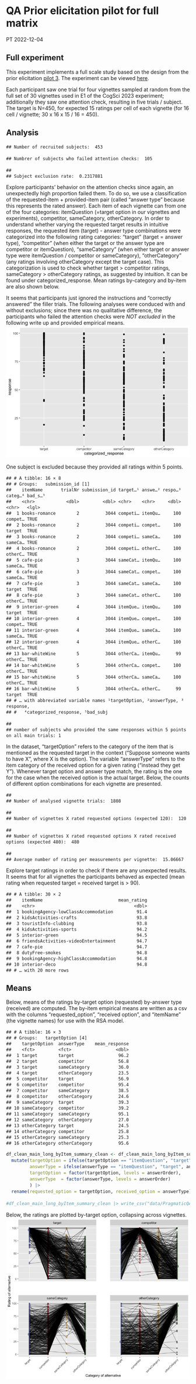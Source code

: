 QA Prior elicitation pilot for full matrix
================
PT
2022-12-04

## Full experiment

This experiment implements a full scale study based on the design from
the prior elicitation [pilot
3](https://github.com/magpie-ea/magpie3-qa-overinfo-free-production/blob/main/data%2Banalysis/04_pilot3_prior_elicitation_analysis..md).
The experiment can be viewed
[here](https://magpie3-qa-overinformative-priors.netlify.app/).

Each participant saw one trial for four vignettes sampled at random from
the full set of 30 vignettes used in E1 of the CogSci 2023 experiment;
additionally they saw one attention check, resulting in five trials /
subject. The target is N=450, for expected 15 ratings per cell of each
vignette (for 16 cell / vignette; 30 x 16 x 15 / 16 = 450).

## Analysis

    ## Number of recruited subjects:  453

    ## Numbrer of subjects who failed attention checks:  105

    ## 
    ## Subject exclusion rate:  0.2317881

Explore participants’ behavior on the attention checks since again, an
unexpectedly high proportion failed them. To do so, we use a
classification of the requested-item + provided-item pair (called
“answer type” because this represents the rated answer). Each item of
each vignette can from one of the four categories: itemQuestion (=target
option in our vignettes and experiments), competitor, sameCategory,
otherCategory. In order to understand whether varying the requested
target results in intuitive responses, the requested item (target) -
answer type combinations were categorized into the following rating
categories: “target” (target = answer type), “competitor” (when either
the target or the answer type are competitor or itemQuestion),
“sameCategory” (when either target or answer type were itemQuestion /
competitor or sameCategory), “otherCategory” (any ratings involving
otherCategory except the target case). This categorization is used to
check whether target \> competitor ratings, sameCategory \>
otherCategory ratings, as suggested by intuition. It can be found under
categorized_response. Mean ratings by-category and by-item are also
shown below.

It seems that participants just ignored the instructions and “correctly
answered” the filler trials. The following analyses were conduced with
and without exclusions; since there was no qualitative difference, the
participants who failed the attention checks were *NOT excluded* in the
following write up and provided empirical means.
![](04b_e1_full_prior_elicitation_analysis_files/figure-gfm/unnamed-chunk-5-1.png)<!-- -->

One subject is excluded because they provided all ratings within 5
points.

    ## # A tibble: 16 × 8
    ## # Groups:   submission_id [1]
    ##    itemName       trialNr submission_id target…¹ answe…² respo…³ categ…⁴ bad_s…⁵
    ##    <chr>            <dbl>         <dbl> <chr>    <chr>     <dbl> <chr>   <lgl>  
    ##  1 books-romance        2          3044 competi… itemQu…     100 compet… TRUE   
    ##  2 books-romance        2          3044 competi… compet…     100 target  TRUE   
    ##  3 books-romance        2          3044 competi… sameCa…     100 sameCa… TRUE   
    ##  4 books-romance        2          3044 competi… otherC…     100 otherC… TRUE   
    ##  5 cafe-pie             3          3044 sameCat… itemQu…     100 sameCa… TRUE   
    ##  6 cafe-pie             3          3044 sameCat… compet…     100 sameCa… TRUE   
    ##  7 cafe-pie             3          3044 sameCat… sameCa…     100 target  TRUE   
    ##  8 cafe-pie             3          3044 sameCat… otherC…     100 otherC… TRUE   
    ##  9 interior-green       4          3044 itemQue… itemQu…     100 target  TRUE   
    ## 10 interior-green       4          3044 itemQue… compet…     100 compet… TRUE   
    ## 11 interior-green       4          3044 itemQue… sameCa…     100 sameCa… TRUE   
    ## 12 interior-green       4          3044 itemQue… otherC…     100 otherC… TRUE   
    ## 13 bar-whiteWine        5          3044 otherCa… itemQu…      99 otherC… TRUE   
    ## 14 bar-whiteWine        5          3044 otherCa… compet…     100 otherC… TRUE   
    ## 15 bar-whiteWine        5          3044 otherCa… sameCa…     100 otherC… TRUE   
    ## 16 bar-whiteWine        5          3044 otherCa… otherC…      99 target  TRUE   
    ## # … with abbreviated variable names ¹​targetOption, ²​answerType, ³​response,
    ## #   ⁴​categorized_response, ⁵​bad_subj

    ## 
    ## number of subjects who provided the same responses within 5 points on all main trials: 1

In the dataset, “targetOption” refers to the category of the item that
is mentioned as the requested target in the context (“Suppose someone
wants to have X”, where X is the option). The variable “answerType”
refers to the item category of the received option for a given rating
(“instead they get Y”). Whenever target option and answer type match,
the rating is the one for the case when the received option is the
actual target. Below, the counts of different option combinations for
each vignette are presented.

    ## 
    ## Number of analysed vignette trials:  1808

    ## 
    ## Number of vignettes X rated requested options (expected 120):  120

    ## 
    ## Number of vignettes X rated requested options X rated received options (expected 480):  480

    ## 
    ## Average number of rating per measurements per vignette:  15.06667

Explore target ratings in order to check if there are any unexpected
results. It seems that for all vignettes the participants behaved as
expected (mean rating when requested target = received target is \> 90).

    ## # A tibble: 30 × 2
    ##    itemName                             mean_rating
    ##    <chr>                                      <dbl>
    ##  1 bookingAgency-lowClassAccommodation         91.4
    ##  2 kidsActivities-crafts                       93.8
    ##  3 touristInfo-clubbing                        93.8
    ##  4 kidsActivities-sports                       94.2
    ##  5 interior-green                              94.5
    ##  6 friendsActivities-videoEntertainment        94.7
    ##  7 cafe-pie                                    94.7
    ##  8 dutyFree-smokes                             94.8
    ##  9 bookingAgency-highClassAccommodation        94.8
    ## 10 interior-deco                               94.8
    ## # … with 20 more rows

## Means

Below, means of the ratings by-target option (requested) by-answer type
(received) are computed. The by-item empirical means are written as a
csv with the columns “requested_option”, “received option”, and
“itemName” (the vignette names) for use with the RSA model.

    ## # A tibble: 16 × 3
    ## # Groups:   targetOption [4]
    ##    targetOption  answerType    mean_response
    ##    <fct>         <fct>                 <dbl>
    ##  1 target        target                 96.2
    ##  2 target        competitor             56.8
    ##  3 target        sameCategory           36.0
    ##  4 target        otherCategory          23.5
    ##  5 competitor    target                 56.9
    ##  6 competitor    competitor             95.4
    ##  7 competitor    sameCategory           38.5
    ##  8 competitor    otherCategory          24.6
    ##  9 sameCategory  target                 39.3
    ## 10 sameCategory  competitor             39.2
    ## 11 sameCategory  sameCategory           95.1
    ## 12 sameCategory  otherCategory          27.0
    ## 13 otherCategory target                 24.5
    ## 14 otherCategory competitor             25.8
    ## 15 otherCategory sameCategory           25.3
    ## 16 otherCategory otherCategory          95.6

``` r
df_clean_main_long_byItem_summary_clean <- df_clean_main_long_byItem_summary |> ungroup() |>
  mutate(targetOption = ifelse(targetOption == "itemQuestion", "target", targetOption),
         answerType = ifelse(answerType == "itemQuestion", "target", answerType),
         targetOption = factor(targetOption, levels = answerOrder),
         answerType  = factor(answerType, levels = answerOrder)
         ) |>
  rename(requested_option = targetOption, received_option = answerType)

#df_clean_main_long_byItem_summary_clean |> write_csv("data/PragmaticQA-E1-priorElicitation-sliderRating-full_450_byItem_means.csv")
```

Below, the ratings are plotted by-target option, collapsing across
vignettes.
![](04b_e1_full_prior_elicitation_analysis_files/figure-gfm/unnamed-chunk-13-1.png)<!-- -->
